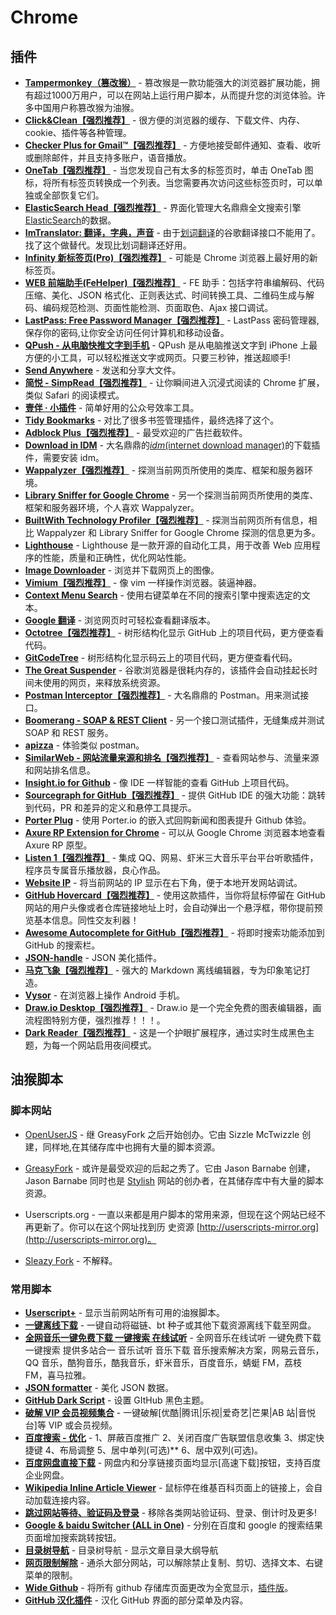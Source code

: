 # Chrome

## 插件

* [**Tampermonkey（篡改猴）**](https://chrome.google.com/webstore/detail/tampermonkey/dhdgffkkebhmkfjojejmpbldmpobfkfo) - 篡改猴是一款功能强大的浏览器扩展功能，拥有超过1000万用户，可以在网站上运行用户脚本，从而提升您的浏览体验。许多中国用户称篡改猴为油猴。
* **[Click&Clean【强烈推荐】](https://chrome.google.com/webstore/detail/clickclean/ghgabhipcejejjmhhchfonmamedcbeod)** - 很方便的浏览器的缓存、下载文件、内存、cookie、插件等各种管理。
* **[Checker Plus for Gmail™【强烈推荐】](https://chrome.google.com/webstore/detail/checker-plus-for-gmail/oeopbcgkkoapgobdbedcemjljbihmemj)** - 方便地接受邮件通知、查看、收听或删除邮件，并且支持多账户，语音播放。
* **[OneTab【强烈推荐】](https://chrome.google.com/webstore/detail/onetab/chphlpgkkbolifaimnlloiipkdnihall)** - 当您发现自己有太多的标签页时，单击 OneTab 图标，将所有标签页转换成一个列表。当您需要再次访问这些标签页时，可以单独或全部恢复它们。
* **[ElasticSearch Head【强烈推荐】](https://chrome.google.com/webstore/detail/elasticsearch-head/ffmkiejjmecolpfloofpjologoblkegm)** - 界面化管理大名鼎鼎全文搜索引擎 [ElasticSearch](https://www.elastic.co/products/elasticsearch)的数据。
* **[ImTranslator: 翻译，字典，声音](https://chrome.google.com/webstore/detail/imtranslator-translator-d/noaijdpnepcgjemiklgfkcfbkokogabh)** - 由于[划词翻译](https://chrome.google.com/webstore/detail/%E5%88%92%E8%AF%8D%E7%BF%BB%E8%AF%91/ikhdkkncnoglghljlkmcimlnlhkeamad?utm_source=chrome-ntp-icon)的谷歌翻译接口不能用了。找了这个做替代。发现比划词翻译还好用。
* **[Infinity 新标签页(Pro)【强烈推荐】](https://chrome.google.com/webstore/detail/infinity-new-tab-pro/nnnkddnnlpamobajfibfdgfnbcnkgngh)** - 可能是 Chrome 浏览器上最好用的新标签页。
* **[WEB 前端助手(FeHelper)【强烈推荐】](https://chrome.google.com/webstore/detail/web%E5%89%8D%E7%AB%AF%E5%8A%A9%E6%89%8Bfehelper/pkgccpejnmalmdinmhkkfafefagiiiad)** - FE 助手：包括字符串编解码、代码压缩、美化、JSON 格式化、正则表达式、时间转换工具、二维码生成与解码、编码规范检测、页面性能检测、页面取色、Ajax 接口调试。
* **[LastPass: Free Password Manager【强烈推荐】](https://chrome.google.com/webstore/detail/lastpass-free-password-ma/hdokiejnpimakedhajhdlcegeplioahd)** - LastPass 密码管理器,保存你的密码,让你安全访问任何计算机和移动设备。
* **[QPush - 从电脑快推文字到手机](https://chrome.google.com/webstore/detail/qpush-push-text-and-links/eccidpbmllnjfhhnjhaaopeeldnlokbi)** - QPush 是从电脑推送文字到 iPhone 上最方便的小工具，可以轻松推送文字或网页。只要三秒钟，推送超顺手!
* **[Send Anywhere](https://chrome.google.com/webstore/detail/send-anywherefile-transfe/amjmjholfoknokffkiolahocokcaecnc)** - 发送和分享大文件。
* **[简悦 - SimpRead【强烈推荐】](https://chrome.google.com/webstore/detail/simpread-reader-view/ijllcpnolfcooahcekpamkbidhejabll)** - 让你瞬间进入沉浸式阅读的 Chrome 扩展，类似 Safari 的阅读模式。
* **[壹伴 · 小插件](https://chrome.google.com/webstore/detail/simpread-reader-view/ijllcpnolfcooahcekpamkbidhejabll)** - 简单好用的公众号效率工具。
* **[Tidy Bookmarks](https://chrome.google.com/webstore/detail/tidy-bookmarks/bennikkpnelmfdiijpdclfincmnoabae)** - 对比了很多书签管理插件，最终选择了这个。
* **[Adblock Plus【强烈推荐】](https://chrome.google.com/webstore/detail/adblock-plus/cfhdojbkjhnklbpkdaibdccddilifddb)** - 最受欢迎的广告拦截软件。
* **[Download in IDM](https://chrome.google.com/webstore/detail/download-in-idm-internet/lmpemnebipihbcadlafaidjibohhfocn)** - 大名鼎鼎的[*idm*(internet download manager)](http://www.internetdownloadmanager.com/)的下载插件，需要安装 idm。
* **[Wappalyzer【强烈推荐】](https://chrome.google.com/webstore/detail/wappalyzer/gppongmhjkpfnbhagpmjfkannfbllamg)** - 探测当前网页所使用的类库、框架和服务器环境。
* **[Library Sniffer for Google Chrome](https://chrome.google.com/webstore/detail/library-sniffer-for-googl/fhhdlnnepfjhlhilgmeepgkhjmhhhjkh)** - 另一个探测当前网页所使用的类库、框架和服务器环境，个人喜欢 Wappalyzer。
* **[BuiltWith Technology Profiler【强烈推荐】](https://chrome.google.com/webstore/detail/builtwith-technology-prof/dapjbgnjinbpoindlpdmhochffioedbn)** -  探测当前网页所有信息，相比 Wappalyzer 和 Library Sniffer for Google Chrome 探测的信息更为多。
* **[Lighthouse](https://chrome.google.com/webstore/detail/lighthouse/blipmdconlkpinefehnmjammfjpmpbjk)** - Lighthouse 是一款开源的自动化工具，用于改善 Web 应用程序的性能，质量和正确性，优化网站性能。
* **[Image Downloader](https://chrome.google.com/webstore/detail/image-downloader/cnpniohnfphhjihaiiggeabnkjhpaldj)** - 浏览并下载网页上的图像。
* **[Vimium【强烈推荐】](https://chrome.google.com/webstore/detail/vimium/dbepggeogbaibhgnhhndojpepiihcmeb)** - 像 vim 一样操作浏览器。装逼神器。
* **[Context Menu Search](https://chrome.google.com/webstore/detail/context-menu-search/ocpcmghnefmdhljkoiapafejjohldoga)** - 使用右键菜单在不同的搜索引擎中搜索选定的文本。
* **[Google 翻译](https://chrome.google.com/webstore/detail/google-translate/aapbdbdomjkkjkaonfhkkikfgjllcleb)** - 浏览网页时可轻松查看翻译版本。
* **[Octotree【强烈推荐】](https://chrome.google.com/webstore/detail/octotree/bkhaagjahfmjljalopjnoealnfndnagc?hl=en-US)** - 树形结构化显示 GitHub 上的项目代码，更方便查看代码。
* **[GitCodeTree](https://chrome.google.com/webstore/detail/gitcodetree/inaaldjpdbkaodlmdcplgpoibohcmmlj)** - 树形结构化显示码云上的项目代码，更方便查看代码。
* **[The Great Suspender](https://chrome.google.com/webstore/detail/the-great-suspender/klbibkeccnjlkjkiokjodocebajanakg)** - 谷歌浏览器是很耗内存的，该插件会自动挂起长时间未使用的网页，来释放系统资源。
* **[Postman Interceptor【强烈推荐】](https://chrome.google.com/webstore/detail/postman-interceptor/aicmkgpgakddgnaphhhpliifpcfhicfo)** - 大名鼎鼎的 Postman。用来测试接口。
* **[Boomerang - SOAP & REST Client](https://chrome.google.com/webstore/detail/boomerang-soap-rest-clien/eipdnjedkpcnlmmdfdkgfpljanehloah)** - 另一个接口测试插件，无缝集成并测试 SOAP 和 REST 服务。
* **[apizza](https://chrome.google.com/webstore/detail/apizza/kpkajnbnadgmiekpbpjekjmoomkdhiio)** - 体验类似 postman。
* **[SimilarWeb - 网站流量来源和排名【强烈推荐】](https://chrome.google.com/webstore/detail/similarweb-traffic-rank-w/hoklmmgfnpapgjgcpechhaamimifchmp)** - 查看网站参与、流量来源和网站排名信息。
* **[Insight.io for Github](https://chrome.google.com/webstore/detail/insightio-for-github/pmhfgjjhhomfplgmbalncpcohgeijonh)** - 像 IDE 一样智能的查看 GitHub 上项目代码。
* **[Sourcegraph for GitHub【强烈推荐】](https://chrome.google.com/webstore/detail/sourcegraph-for-github/dgjhfomjieaadpoljlnidmbgkdffpack)** - 提供 GitHub IDE 的强大功能：跳转到代码，PR 和差异的定义和悬停工具提示。
* **[Porter Plug](https://chrome.google.com/webstore/detail/porter-plug/lngoojfoglemfpbeiomhgheccpdheilp)** - 使用 Porter.io 的嵌入式回购新闻和图表提升 Github 体验。
* **[Axure RP Extension for Chrome](https://chrome.google.com/webstore/detail/axure-rp-extension-for-ch/dogkpdfcklifaemcdfbildhcofnopogp)** - 可以从 Google Chrome 浏览器本地查看 Axure RP 原型。
* **[Listen 1【强烈推荐】](https://github.com/listen1/listen1_chrome_extension/releases)** - 集成 QQ、网易、虾米三大音乐平台平台听歌插件，程序员专属音乐播放器，良心作品。
* **[Website IP](https://chrome.google.com/webstore/detail/website-ip/ghbmhlgniedlklkpimlibbaoomlpacmk)** - 将当前网站的 IP 显示在右下角，便于本地开发网站调试。
* **[GitHub Hovercard【强烈推荐】](https://chrome.google.com/webstore/detail/github-hovercard/mmoahbbnojgkclgceahhakhnccimnplk)** - 使用这款插件，当你将鼠标停留在 GitHub 网站的用户头像或者仓库链接地址上时，会自动弹出一个悬浮框，带你提前预览基本信息。同性交友利器！
* **[Awesome Autocomplete for GitHub【强烈推荐】](https://chrome.google.com/webstore/detail/awesome-autocomplete-for/djkfdjpoelphhdclfjhnffmnlnoknfnd)** - 将即时搜索功能添加到 GitHub 的搜索栏。
* **[JSON-handle](https://chrome.google.com/webstore/detail/json-handle/iahnhfdhidomcpggpaimmmahffihkfnj)** - JSON 美化插件。
* **[马克飞象【强烈推荐】](https://chrome.google.com/webstore/detail/marxico/kidnkfckhbdkfgbicccmdggmpgogehop?utm_source=chrome-app-launcher-info-dialog)** - 强大的 Markdown 离线编辑器，专为印象笔记打造。
* **[Vysor](https://chrome.google.com/webstore/detail/vysor/gidgenkbbabolejbgbpnhbimgjbffefm?utm_source=chrome-app-launcher-info-dialog)** - 在浏览器上操作 Android 手机。
* **[Draw.io Desktop【强烈推荐】](https://chrome.google.com/webstore/detail/drawio-desktop/pebppomjfocnoigkeepgbmcifnnlndla?utm_source=chrome-app-launcher-info-dialog)** - Draw.io 是一个完全免费的图表编辑器，画流程图特别方便，强烈推荐！！！。
* **[Dark Reader【强烈推荐】](https://chrome.google.com/webstore/detail/dark-reader/eimadpbcbfnmbkopoojfekhnkhdbieeh?utm_source=chrome-ntp-icon)** - 这是一个护眼扩展程序，通过实时生成黑色主题，为每一个网站启用夜间模式。

## 油猴脚本

### 脚本网站

* [OpenUserJS](https://openuserjs.org/) - 继 GreasyFork 之后开始创办。它由 Sizzle McTwizzle 创建，同样地,在其储存库中也拥有大量的脚本资源。
* [GreasyFork](https://greasyfork.org/) - 或许是最受欢迎的后起之秀了。它由 Jason Barnabe 创建，Jason Barnabe 同时也是 [Stylish](https://userstyles.org/) 网站的创办者，在其储存库中有大量的脚本资源。

* Userscripts.org - 一直以来都是用户脚本的常用来源，但现在这个网站已经不再更新了。你可以在这个网址找到历 史资源 [http://userscripts-mirror.org](http://userscripts-mirror.org)。

* [Sleazy Fork](https://sleazyfork.org/zh-CN/scripts) - 不解释。

### 常用脚本

* **[Userscript+](chrome-extension://dhdgffkkebhmkfjojejmpbldmpobfkfo/ask.html?aid=c27c0624-0639-4f31-ae70-5371b57fba93)** - 显示当前网站所有可用的油猴脚本。
* **[一键离线下载](https://greasyfork.org/zh-CN/scripts/22590-%E4%B8%80%E9%94%AE%E7%A6%BB%E7%BA%BF%E4%B8%8B%E8%BD%BD)** - 一键自动将磁链、bt 种子或其他下载资源离线下载至网盘。
* **[全网音乐一键免费下载 一键搜索 在线试听](https://greasyfork.org/zh-CN/scripts/37058-%E5%85%A8%E7%BD%91%E9%9F%B3%E4%B9%90%E4%B8%80%E9%94%AE%E5%85%8D%E8%B4%B9%E4%B8%8B%E8%BD%BD-%E4%B8%80%E9%94%AE%E6%90%9C%E7%B4%A2-%E5%9C%A8%E7%BA%BF%E8%AF%95%E5%90%AC-%E6%9C%80%E6%96%B0%E4%BF%AE%E5%A4%8D%E7%89%882018-3-10%E6%99%9A%E6%9B%B4%E6%96%B0)** - 全网音乐在线试听 一键免费下载 一键搜索 提供多站合一 音乐试听 音乐下载 音乐搜索解决方案，网易云音乐，QQ 音乐，酷狗音乐，酷我音乐，虾米音乐，百度音乐，蜻蜓 FM，荔枝 FM，喜马拉雅。
* **[JSON formatter](https://greasyfork.org/zh-CN/scripts/10718-json-formatter)** - 美化 JSON 数据。
* **[GitHub Dark Script](https://greasyfork.org/zh-CN/scripts/15562-github-dark-script)** - 设置 GItHub 黑色主题。
* **[破解 VIP 会员视频集合](https://greasyfork.org/zh-CN/scripts/27530-%E7%A0%B4%E8%A7%A3vip%E4%BC%9A%E5%91%98%E8%A7%86%E9%A2%91%E9%9B%86%E5%90%88)** - 一键破解[优酷|腾讯|乐视|爱奇艺|芒果|AB 站|音悦台]等 VIP 或会员视频。
* **[百度搜索 - 优化](https://greasyfork.org/zh-CN/scripts/31642-%E7%99%BE%E5%BA%A6%E6%90%9C%E7%B4%A2-%E4%BC%98%E5%8C%96)** - 1、屏蔽百度推广 2、关闭百度广告联盟信息收集 3、绑定快捷键 4、布局调整 5、居中单列(可选)** 6、居中双列(可选)。
* **[百度网盘直接下载](https://greasyfork.org/zh-CN/scripts/39776-%E7%99%BE%E5%BA%A6%E7%BD%91%E7%9B%98%E9%AB%98%E9%80%9F%E4%B8%8B%E8%BD%BD%E5%8A%A9%E6%89%8B)** -  网盘内和分享链接页面均显示[高速下载]按钮，支持百度企业网盘。
* **[Wikipedia Inline Article Viewer](https://greasyfork.org/zh-CN/scripts/7678-wikipedia-inline-article-viewer)** - 鼠标停在维基百科页面上的链接上，会自动加载连接内容。
* **[跳过网站等待、验证码及登录](https://greasyfork.org/zh-CN/scripts/2600-%E8%B7%B3%E8%BF%87%E7%BD%91%E7%AB%99%E7%AD%89%E5%BE%85-%E9%AA%8C%E8%AF%81%E7%A0%81%E5%8F%8A%E7%99%BB%E5%BD%95)** - 移除各类网站验证码、登录、倒计时及更多!
* **[Google & baidu Switcher (ALL in One)](https://greasyfork.org/zh-CN/scripts/12909-google-baidu-switcher-all-in-one)** - 分别在百度和 google 的搜索结果页面增加搜索跳转按钮。
* **[目录树导航](https://greasyfork.org/zh-CN/scripts/34479-%E7%9B%AE%E5%BD%95%E6%A0%91%E5%AF%BC%E8%88%AA)** - 目录树导航 - 显示文章目录大纲导航
* **[网页限制解除](https://greasyfork.org/zh-CN/scripts/28497-remove-web-limits-modified)** - 通杀大部分网站，可以解除禁止复制、剪切、选择文本、右键菜单的限制。
* **[Wide Github](https://openuserjs.org/scripts/xthexder/Wide_Github)** - 将所有 github 存储库页面更改为全宽显示，[插件版](https://chrome.google.com/webstore/detail/wide-github/kaalofacklcidaampbokdplbklpeldpj)。
* **[GitHub 汉化插件](https://openuserjs.org/scripts/52cik/GitHub_%E6%B1%89%E5%8C%96%E6%8F%92%E4%BB%B6)** - 汉化 GitHub 界面的部分菜单及内容。
